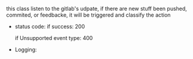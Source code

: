 this class listen to the gitlab's udpate, if there are new stuff been pushed, commited, or feedbacke, it will be triggered and classify the action


- status code:
	if success: 200

	if Unsupported event type: 400

- Logging:
